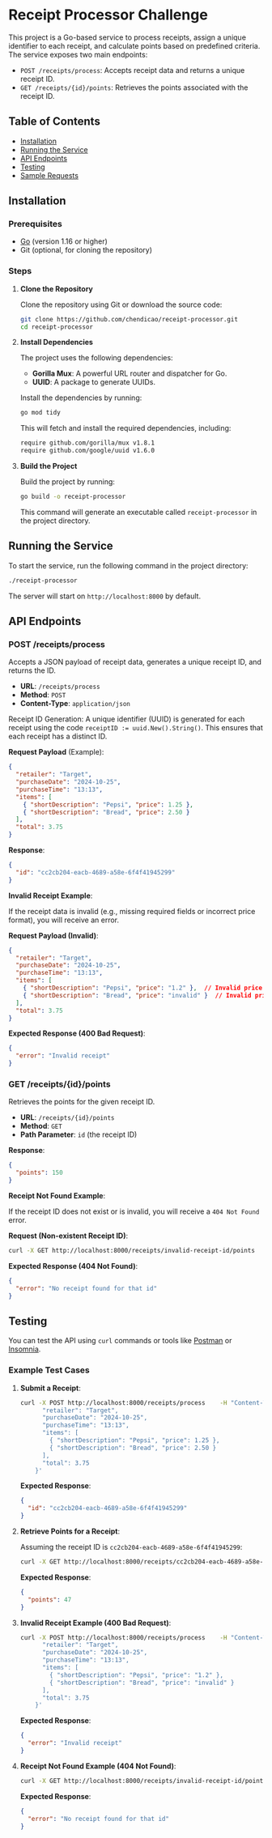 
# Receipt Processor Challenge

This project is a Go-based service to process receipts, assign a unique identifier to each receipt, and calculate points based on predefined criteria. The service exposes two main endpoints:
- `POST /receipts/process`: Accepts receipt data and returns a unique receipt ID.
- `GET /receipts/{id}/points`: Retrieves the points associated with the receipt ID.

## Table of Contents

- [Installation](#installation)
- [Running the Service](#running-the-service)
- [API Endpoints](#api-endpoints)
- [Testing](#testing)
- [Sample Requests](#sample-requests)

## Installation

### Prerequisites

- [Go](https://golang.org/doc/install) (version 1.16 or higher)
- Git (optional, for cloning the repository)

### Steps

1. **Clone the Repository**

   Clone the repository using Git or download the source code:

   ```bash
   git clone https://github.com/chendicao/receipt-processor.git
   cd receipt-processor
   ```

2. **Install Dependencies**

   The project uses the following dependencies:
   - **Gorilla Mux**: A powerful URL router and dispatcher for Go.
   - **UUID**: A package to generate UUIDs.

   Install the dependencies by running:

   ```bash
   go mod tidy
   ```

   This will fetch and install the required dependencies, including:
   ```bash
   require github.com/gorilla/mux v1.8.1
   require github.com/google/uuid v1.6.0
   ```

3. **Build the Project**

   Build the project by running:

   ```bash
   go build -o receipt-processor
   ```

   This command will generate an executable called `receipt-processor` in the project directory.

## Running the Service

To start the service, run the following command in the project directory:

```bash
./receipt-processor
```

The server will start on `http://localhost:8000` by default.

## API Endpoints

### POST /receipts/process

Accepts a JSON payload of receipt data, generates a unique receipt ID, and returns the ID.

- **URL**: `/receipts/process`
- **Method**: `POST`
- **Content-Type**: `application/json`

Receipt ID Generation: A unique identifier (UUID) is generated for each receipt using the code `receiptID := uuid.New().String()`. This ensures that each receipt has a distinct ID.

**Request Payload** (Example):

```json
{
  "retailer": "Target",
  "purchaseDate": "2024-10-25",
  "purchaseTime": "13:13",
  "items": [
    { "shortDescription": "Pepsi", "price": 1.25 },
    { "shortDescription": "Bread", "price": 2.50 }
  ],
  "total": 3.75
}
```

**Response**:

```json
{
  "id": "cc2cb204-eacb-4689-a58e-6f4f41945299"
}
```

**Invalid Receipt Example**:

If the receipt data is invalid (e.g., missing required fields or incorrect price format), you will receive an error.

**Request Payload (Invalid)**:

```json
{
  "retailer": "Target",
  "purchaseDate": "2024-10-25",
  "purchaseTime": "13:13",
  "items": [
    { "shortDescription": "Pepsi", "price": "1.2" },  // Invalid price format
    { "shortDescription": "Bread", "price": "invalid" }  // Invalid price
  ],
  "total": 3.75
}
```

**Expected Response (400 Bad Request)**:

```json
{
  "error": "Invalid receipt"
}
```

### GET /receipts/{id}/points

Retrieves the points for the given receipt ID.

- **URL**: `/receipts/{id}/points`
- **Method**: `GET`
- **Path Parameter**: `id` (the receipt ID)

**Response**:

```json
{
  "points": 150
}
```

**Receipt Not Found Example**:

If the receipt ID does not exist or is invalid, you will receive a `404 Not Found` error.

**Request (Non-existent Receipt ID)**:

```bash
curl -X GET http://localhost:8000/receipts/invalid-receipt-id/points
```

**Expected Response (404 Not Found)**:

```json
{
  "error": "No receipt found for that id"
}
```

## Testing

You can test the API using `curl` commands or tools like [Postman](https://www.postman.com/) or [Insomnia](https://insomnia.rest/).

### Example Test Cases

1. **Submit a Receipt**:

   ```bash
   curl -X POST http://localhost:8000/receipts/process    -H "Content-Type: application/json"    -d '{
         "retailer": "Target",
         "purchaseDate": "2024-10-25",
         "purchaseTime": "13:13",
         "items": [
           { "shortDescription": "Pepsi", "price": 1.25 },
           { "shortDescription": "Bread", "price": 2.50 }
         ],
         "total": 3.75
       }'
   ```

   **Expected Response**:

   ```json
   {
     "id": "cc2cb204-eacb-4689-a58e-6f4f41945299"
   }
   ```

2. **Retrieve Points for a Receipt**:

   Assuming the receipt ID is `cc2cb204-eacb-4689-a58e-6f4f41945299`:

   ```bash
   curl -X GET http://localhost:8000/receipts/cc2cb204-eacb-4689-a58e-6f4f41945299/points
   ```

   **Expected Response**:

   ```json
   {
     "points": 47
   }
   ```

3. **Invalid Receipt Example (400 Bad Request)**:

   ```bash
   curl -X POST http://localhost:8000/receipts/process    -H "Content-Type: application/json"    -d '{
         "retailer": "Target",
         "purchaseDate": "2024-10-25",
         "purchaseTime": "13:13",
         "items": [
           { "shortDescription": "Pepsi", "price": "1.2" },
           { "shortDescription": "Bread", "price": "invalid" }
         ],
         "total": 3.75
       }'
   ```

   **Expected Response**:

   ```json
   {
     "error": "Invalid receipt"
   }
   ```

4. **Receipt Not Found Example (404 Not Found)**:

   ```bash
   curl -X GET http://localhost:8000/receipts/invalid-receipt-id/points
   ```

   **Expected Response**:

   ```json
   {
     "error": "No receipt found for that id"
   }
   ```

